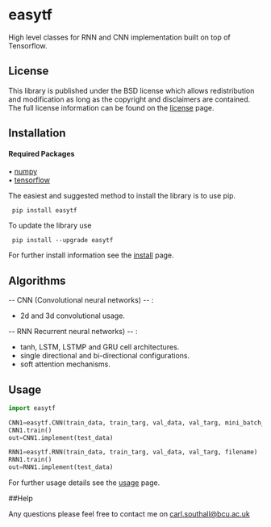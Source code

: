 # easytf

High level classes for RNN and CNN implementation built on top of Tensorflow.

## License

This library is published under the BSD license which allows redistribution and modification as long as the copyright and disclaimers are contained. The full license information can be found on the [license](https://github.com/CarlSouthall/easytf/blob/master/LICENSE) page. 

## Installation

#### Required Packages

• [numpy](https://www.numpy.org)   
• [tensorflow](https://www.tensorflow.org/)

The easiest and suggested method to install the library is to use pip.

     pip install easytf

To update the library use

     pip install --upgrade easytf
     
For further install information see the [install](https://github.com/CarlSouthall/easytf/blob/master/install.md) page.


## Algorithms

-- CNN (Convolutional neural networks) -- :
- 2d and 3d convolutional usage.

-- RNN Recurrent neural networks) -- :
 -  tanh, LSTM, LSTMP and GRU cell architectures.
 - single directional and bi-directional configurations.
 -  soft attention mechanisms.

## Usage


```Python
import easytf

CNN1=easytf.CNN(train_data, train_targ, val_data, val_targ, mini_batch_numbers, filename)
CNN1.train()
out=CNN1.implement(test_data)

RNN1=easytf.RNN(train_data, train_targ, val_data, val_targ, filename)
RNN1.train()
out=RNN1.implement(test_data)

```
For further usage details see the [usage](https://github.com/CarlSouthall/easytf/blob/master/usage.md) page.

##Help

Any questions please feel free to contact me on carl.southall@bcu.ac.uk





